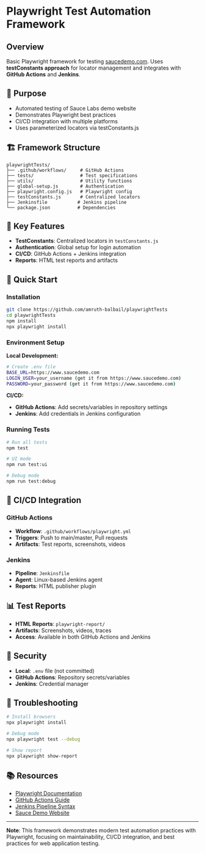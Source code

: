 # Playwright Test Automation Framework

## Overview

Basic Playwright framework for testing [saucedemo.com](https://www.saucedemo.com). Uses **testConstants approach** for locator management and integrates with **GitHub Actions** and **Jenkins**.

## 🎯 Purpose

- Automated testing of Sauce Labs demo website
- Demonstrates Playwright best practices
- CI/CD integration with multiple platforms
- Uses parameterized locators via testConstants.js

## 🏗️ Framework Structure

```
playwrightTests/
├── .github/workflows/     # GitHub Actions
├── tests/                 # Test specifications
├── utils/                 # Utility functions
├── global-setup.js        # Authentication
├── playwright.config.js   # Playwright config
├── testConstants.js       # Centralized locators
├── Jenkinsfile           # Jenkins pipeline
└── package.json          # Dependencies
```

## 🔧 Key Features

- **TestConstants**: Centralized locators in `testConstants.js`
- **Authentication**: Global setup for login automation
- **CI/CD**: GitHub Actions + Jenkins integration
- **Reports**: HTML test reports and artifacts

## 🚀 Quick Start

### Installation

```bash
git clone https://github.com/amruth-balbail/playwrightTests
cd playwrightTests
npm install
npx playwright install
```

### Environment Setup

**Local Development:**

```bash
# Create .env file
BASE_URL=https://www.saucedemo.com
LOGIN_USER=your_username (get it from https://www.saucedemo.com)
PASSWORD=your_password (get it from https://www.saucedemo.com)
```

**CI/CD:**

- **GitHub Actions**: Add secrets/variables in repository settings
- **Jenkins**: Add credentials in Jenkins configuration

### Running Tests

```bash
# Run all tests
npm test

# UI mode
npm run test:ui

# Debug mode
npm run test:debug
```

## 🔄 CI/CD Integration

### GitHub Actions

- **Workflow**: `.github/workflows/playwright.yml`
- **Triggers**: Push to main/master, Pull requests
- **Artifacts**: Test reports, screenshots, videos

### Jenkins

- **Pipeline**: `Jenkinsfile`
- **Agent**: Linux-based Jenkins agent
- **Reports**: HTML publisher plugin

## 📊 Test Reports

- **HTML Reports**: `playwright-report/`
- **Artifacts**: Screenshots, videos, traces
- **Access**: Available in both GitHub Actions and Jenkins

## 🔐 Security

- **Local**: `.env` file (not committed)
- **GitHub Actions**: Repository secrets/variables
- **Jenkins**: Credential manager

## 🐛 Troubleshooting

```bash
# Install browsers
npx playwright install

# Debug mode
npx playwright test --debug

# Show report
npx playwright show-report
```

## 📚 Resources

- [Playwright Documentation](https://playwright.dev/)
- [GitHub Actions Guide](https://docs.github.com/en/actions)
- [Jenkins Pipeline Syntax](https://www.jenkins.io/doc/book/pipeline/syntax/)
- [Sauce Demo Website](https://www.saucedemo.com/)

---

**Note**: This framework demonstrates modern test automation practices with Playwright, focusing on maintainability, CI/CD integration, and best practices for web application testing.
